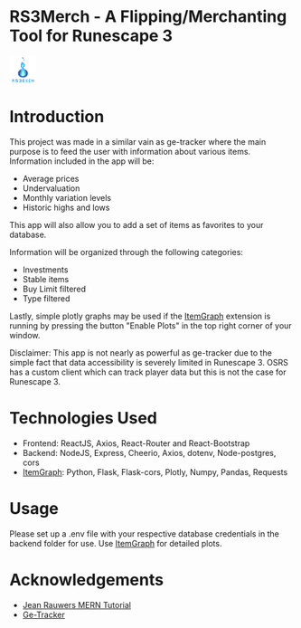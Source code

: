# RS3Merch - A Flipping/Merchanting Tool for Runescape 3

![alt text](https://github.com/JKal24/RS3Merch/blob/master/Site/src/assets/rs3exch_logo_small.png)

# Introduction

This project was made in a similar vain as ge-tracker where the main purpose is to feed the user with information about various items. 
Information included in the app will be:
* Average prices 
* Undervaluation 
* Monthly variation levels
* Historic highs and lows

This app will also allow you to add a set of items as favorites to your database.

Information will be organized through the following categories:
* Investments
* Stable items
* Buy Limit filtered
* Type filtered

Lastly, simple plotly graphs may be used if the [ItemGraph](https://github.com/JKal24/ItemGraph) extension is running by pressing the button "Enable Plots" in the top right corner of your window.

Disclaimer: This app is not nearly as powerful as ge-tracker due to the simple fact that data accessibility is severely limited in Runescape 3.
OSRS has a custom client which can track player data but this is not the case for Runescape 3.

# Technologies Used

* Frontend: ReactJS, Axios, React-Router and React-Bootstrap
* Backend: NodeJS, Express, Cheerio, Axios, dotenv, Node-postgres, cors
* [ItemGraph](https://github.com/JKal24/ItemGraph): Python, Flask, Flask-cors, Plotly, Numpy, Pandas, Requests

# Usage

Please set up a .env file with your respective database credentials in the backend folder for use.
Use [ItemGraph](https://github.com/JKal24/ItemGraph) for detailed plots.

# Acknowledgements

* [Jean Rauwers MERN Tutorial](https://github.com/jeanrauwers/mern-course-bootcamp)
* [Ge-Tracker](https://www.ge-tracker.com/)
